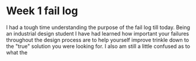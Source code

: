 # Week 1 fail log
I had a tough time understanding the purpose of the fail log till today. Being an industrial design student I have had learned how important your failures throughout the design process are to help yourself improve trinkle down to the "true" solution you were looking for. I also am still a little confused as to what the    


